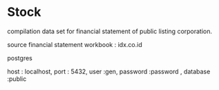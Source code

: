 # Stock
compilation data set for financial statement of public listing corporation.

source financial statement workbook : idx.co.id

postgres

host : localhost,
port : 5432,
user :gen,
password :password ,
database :public
